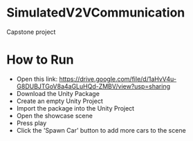 # SimulatedV2VCommunication
Capstone project

# How to Run
- Open this link: https://drive.google.com/file/d/1aHvV4u-G8DUBJTGoV8a4aGLuHQd-ZMBV/view?usp=sharing
- Download the Unity Package
- Create an empty Unity Project
- Import the package into the Unity Project
- Open the showcase scene
- Press play
- Click the 'Spawn Car' button to add more cars to the scene
